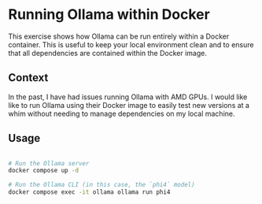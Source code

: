# Running Ollama within Docker

This exercise shows how Ollama can be run entirely within a Docker container. This is useful to keep your local environment clean and to ensure that all dependencies are contained within the Docker image.

## Context

In the past, I have had issues running Ollama with AMD GPUs. I would like like to run Ollama using their Docker image to easily test new versions at a whim without needing to manage dependencies on my local machine.

## Usage

```sh

# Run the Ollama server
docker compose up -d

# Run the Ollama CLI (in this case, the `phi4` model)
docker compose exec -it ollama ollama run phi4
```